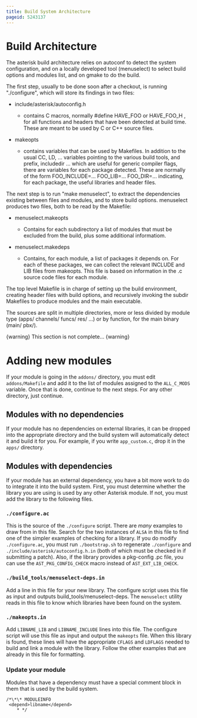 ```yaml
---
title: Build System Architecture
pageid: 5243137
---
```






# Build Architecture

The asterisk build architecture relies on autoconf to detect the system configuration, and on a locally developed tool (menuselect) to select build options and modules list, and on gmake to do the build.

The first step, usually to be done soon after a checkout, is running "./configure", which will store its findings in two files:

* include/asterisk/autoconfig.h
    * contains C macros, normally #define HAVE_FOO or HAVE_FOO_H , for all functions and headers that have been detected at build time. These are meant to be used by C or C++ source files.

* makeopts
    * contains variables that can be used by Makefiles. In addition to the usual CC, LD, ... variables pointing to the various build tools, and prefix, includedir ... which are useful for generic compiler flags, there are variables for each package detected. These are normally of the form FOO_INCLUDE=... FOO_LIB=... FOO_DIR=... indicating, for each package, the useful libraries and header files.

The next step is to run "make menuselect", to extract the dependencies existing between files and modules, and to store build options.
menuselect produces two files, both to be read by the Makefile:

* menuselect.makeopts
    * Contains for each subdirectory a list of modules that must be excluded from the build, plus some additional informatiom.

* menuselect.makedeps
    * Contains, for each module, a list of packages it depends on. For each of these packages, we can collect the relevant INCLUDE and LIB files from makeopts. This file is based on information in the .c source code files for each module.

The top level Makefile is in charge of setting up the build environment, creating header files with build options, and recursively invoking the
subdir Makefiles to produce modules and the main executable.

The sources are split in multiple directories, more or less divided by module type (apps/ channels/ funcs/ res/ ...) or by function, for the main binary (main/ pbx/).

{warning}
This section is not complete...
{warning}

# Adding new modules

If your module is going in the `addons/` directory, you must edit `addons/Makefile` and add it to the list of modules assigned to the `ALL_C_MODS` variable. Once that is done, continue to the next steps. For any other directory, just continue.

## Modules with no dependencies

If your module has no dependencies on external libraries, it can be dropped into the appropriate directory and the build system will automatically detect it and build it for you. For example, if you write `app_custom.c`, drop it in the `apps/` directory.

## Modules with dependencies

If your module has an external dependency, you have a bit more work to do to integrate it into the build system. First, you must determine whether the library you are using is used by any other Asterisk module. If not, you must add the library to the following files.

### `./configure.ac`

This is the source of the `./configure` script. There are _many_ examples to draw from in this file. Search for the two instances of `ALSA` in this file to find one of the simpler examples of checking for a library. If you do modify `./configure.ac`, you must run `./bootstrap.sh` to regenerate `./configure` and `./include/asterisk/autoconfig.h.in` (both of which must be checked in if submitting a patch). Also, if the library provides a pkg-config .pc file, you can use the `AST_PKG_CONFIG_CHECK` macro instead of `AST_EXT_LIB_CHECK`.

### `./build_tools/menuselect-deps.in`

Add a line in this file for your new library. The configure script uses this file as input and outputs build_tools/menuselect-deps. The `menuselect` utility reads in this file to know which libraries have been found on the system.

### `./makeopts.in`

Add `LIBNAME_LIB` and `LIBNAME_INCLUDE` lines into this file. The configure script will use this file as input and output the `makeopts` file. When this library is found, these lines will have the appropriate `CFLAGS` and `LDFLAGS` needed to build and link a module with the library. Follow the other examples that are already in this file for formatting.

### Update your module

Modules that have a dependency must have a special comment block in them that is used by the build system.

```
/*\*\* MODULEINFO
 <depend>libname</depend>
    * */

```



